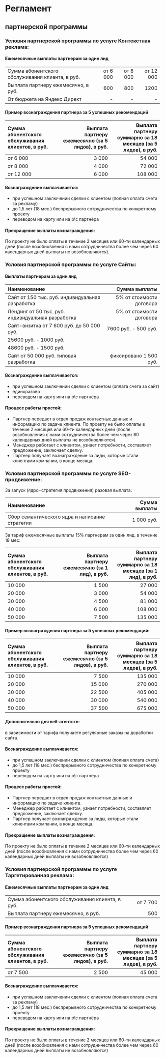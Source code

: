 # Регламент
## партнерской программы


### Условия партнерской программы по услуге Контекстная реклама:
#### Ежемесячные выплаты партнерам за один лид


|  |  |  |  | 
|:--------------------------------------------------- |----------------:|----------------:|--------------:|
| Сумма абонентского обслуживания клиента, в руб.     |        от 6 000 |        от 8 000 |     от 12 000 |
| Выплата партнеру ежемесячно, в руб.                 |             600 |             800 |          1200 |
| От бюджета на Яндекс Директ                         |               - |               - |             - |

#### Пример вознаграждения партнера за 5 успешных рекомендаций

| Сумма абонентского обслуживания клиентов, в руб.| Выплата партнеру ежемесячно (за 5 лидов), в руб. | Выплата партнеру суммарно за 18 месяцев  (за 5 лидов), в руб. |
|:----------------------------------------------- |-------------------------------------------------:|--------------------------------------------------------------:|
|                   от 6 000                      |                                            3 000 |                                                        54 000 |
|                   от 8 000                      |                                            4 000 |                                                        72 000 |
|                   от 12 000                     |                                            6 000 |                                                       108 000 |

#### Вознаграждение выплачивается:

- при успешном заключении сделки с клиентом (полная оплата счета за рекламу)
- до 1,5 лет (18 мес.) беспрерывного сотрудничества по конкретному проекту
- переводом на карту или на р\с партнёра
  
#### Прекращение выплаты вознаграждения:

По проекту не было оплаты в течение 2 месяцев или 60-ти календарных дней (после возобновления с нами сотрудничества более чем через 60 календарных дней выплаты не возобновляются).

### Условия партнерской программы по услуге Сайты:
#### Выплаты партнерам за один лид

|             Наименование             |             Сумма выплаты            |
|:-------------------------------------|-------------------------------------:|
|Сайт от 150 тыс. руб. индивидуальная разработка|   5% от стоимости договора | 
|Лендинг от 50 тыс. руб. индивидуальная разработка|  5% от стоимости договора |
|Сайт-визитка от 7 600 руб. до 50 000 руб.| 7600 руб. - 500 руб.
|                                          25600 руб. - 1000 руб.
|48600 руб. - 1500 руб. |
|Сайт от 50 000 руб. типовая разработка|  фиксировано 1 500 руб. |

#### Вознаграждение выплачивается:

- при успешном заключении сделки с клиентом (оплата счета за сайт)
- единоразово
- переводом на карту или на р\с партнёра
  
#### Процесс работы простой:

- Партнер передает в отдел продаж контактные данные и информацию по задаче клиента.
  По проекту не было оплаты в течение 2 месяцев или 60-ти календарных дней (после возобновления с нами сотрудничества более чем через 60 календарных дней выплаты не возобновляются).
- Менеджер работает с клиентом, узнает потребности, составляет предложение, заключает сделку.
- Партнер получает вознаграждение за лиды, которые стали клиентами компании, в конце месяца.

### Условия партнерской программы по услуге SEO-продвижение:

За запуск (ядро+стратегия продвижения) разовая выплата:

|             Наименование             |             Сумма выплаты            |
|:-------------------------------------|-------------------------------------:|
|Сбор семантического ядра и написание стратегии|   1 000 руб. | 

За тариф ежемесячные выплаты 15% партнерам за один лид, в течение 18 мес:

| Сумма абонентского обслуживания клиентов, в руб.|   Выплата партнеру ежемесячно (за 1 лид), в руб. | Выплата партнеру суммарно за 18 месяцев  (за 1 лид), в руб.   |
|:----------------------------------------------- |-------------------------------------------------:|--------------------------------------------------------------:|
|                   10 000                      |                                            1 500 |                                                        27 000 |
|                   20 000                      |                                            3 000 |                                                        54 000 |
|                   30 000                      |                                            4 500 |                                                        81 000 |
|                   40 000                      |                                            6 000 |                                                       108 000 |
|                   50 000                      |                                            7 500 |                                                       135 000 |

#### Пример вознаграждения партнера за 5 успешных рекомендаций:

| Сумма абонентского обслуживания клиентов, в руб.|   Выплата партнеру ежемесячно (за 5 лидов), в руб. | Выплата партнеру суммарно за 18 месяцев  (за 5 лидов), в руб.   |
|:----------------------------------------------- |-------------------------------------------------:|--------------------------------------------------------------:|
|                   10 000                      |                                            7 500 |                                                       135 000 |
|                   20 000                      |                                           15 000 |                                                       270 000 |
|                   30 000                      |                                           22 500 |                                                       405 000 |
|                   40 000                      |                                           30 000 |                                                       540 000 |
|                   50 000                      |                                           37 500 |                                                       675 000 |

#### Дополнительно для веб-агентств: 
в зависимости от тарифа получаете регулярные заказы на доработки сайта.

#### Вознаграждение выплачивается:

- при успешном заключении сделки с клиентом (полная оплата счета)
- до 1,5 лет (18 мес.) беспрерывного сотрудничества по конкретному проекту
- переводом на карту или на р\с партнёра
  
#### Процесс работы простой:

- Партнер передает в отдел продаж контактные данные и информацию по задаче клиента.
- Менеджер работает с клиентом, узнает потребности, составляет предложение, заключает сделку.
- Партнер получает вознаграждение за лиды, которые стали клиентами компании, в конце месяца.

#### Прекращение выплаты вознаграждения:

По проекту не было оплаты в течение 2 месяцев или 60-ти календарных дней (после возобновления с нами сотрудничества более чем через 60 календарных дней выплаты не возобновляются)

### Условия партнерской программы по услуге Таргетированная реклама:
#### Ежемесячные выплаты партнерам за один лид

|   |    |
|:----------------------------------------------- |-------------------------------------------------:|
| Сумма абонентского обслуживания клиента, в руб.     |        от 7 700 |
| Выплата партнеру ежемесячно, в руб.                 |             500 |

#### Пример вознаграждения партнера за 5 успешных рекомендаций

| Сумма абонентского обслуживания клиентов, в руб.|   Выплата партнеру ежемесячно (за 5 лидов), в руб. | Выплата партнеру суммарно за 18 месяцев  (за 5 лидов), в руб.   |
|:----------------------------------------------- |-------------------------------------------------:|--------------------------------------------------------------:|
|                   от 7 500                      |                                            2 500 |                                                       45 000 |

#### Вознаграждение выплачивается:

- при успешном заключении сделки с клиентом (полная оплата счета за рекламу)
- до 1,5 лет (18 мес.) беспрерывного сотрудничества по конкретному проекту
- переводом на карту или на р\с партнёра
  
#### Прекращение выплаты вознаграждения:

По проекту не было оплаты в течение 2 месяцев или 60-ти календарных дней (после возобновления с нами сотрудничества более чем через 60 календарных дней выплаты не возобновляются)

